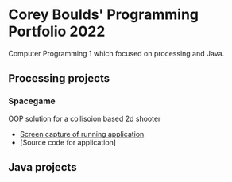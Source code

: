 # Corey Boulds' Programming Portfolio 2022
Computer Programming 1 which focused on processing and Java.

## Processing projects 


### Spacegame
OOP solution for a collisoion based 2d shooter
* [Screen capture of running application](https://github.com/coreyboulds/programming-portfolio/blob/gh-pages/images/spacegame.png?raw=true)
* [Source code for application]

## Java projects 

###
